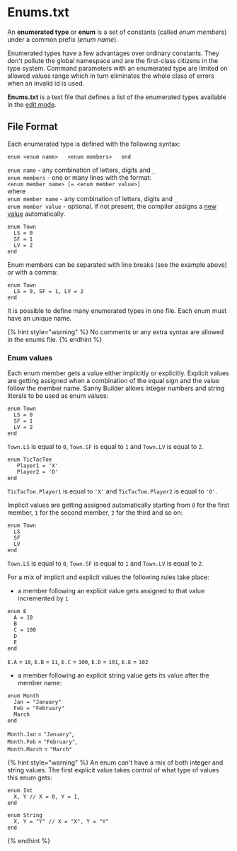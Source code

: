 # Enums.txt

An **enumerated type** or **enum** is a set of constants \(called _enum members_\) under a common prefix \(_enum name_\). 

Enumerated types have a few advantages over ordinary constants. They don't pollute the global namespace and are the first-class citizens in the type system. Command parameters with an enumerated type are limited on allowed values range which in turn eliminates the whole class of errors when an invalid id is used.

**Enums.txt** is a text file that defines a list of the enumerated types available in the [edit mode](./).

## File Format

Each enumerated type is defined with the following syntax:

`enum <enum name>  
<enum members>  
end`

`enum name` -  any combination of letters, digits and `_`   
`enum members` - one or many lines with the format:  
    `<enum member name> [= <enum member value>]`   
    where  
    `enum member name` - any combination of letters, digits and `_`   
    `enum member value` - optional. if not present, the compiler assigns a [new value](enums.txt.md#enum-values) automatically.

```text
enum Town
  LS = 0
  SF = 1
  LV = 2
end
```

Enum members can be separated with line breaks \(see the example above\) or with a comma:

```text
enum Town
  LS = 0, SF = 1, LV = 2
end
```

It is possible to define many enumerated types in one file. Each enum must have an unique name.

{% hint style="warning" %}
No comments or any extra syntax are allowed in the enums file.
{% endhint %}

### Enum values

Each enum member gets a value either implicitly or explicitly. Explicit values are getting assigned when a combination of the equal sign and the value follow the member name. Sanny Builder allows integer numbers and string literals to be used as enum values:

```text
enum Town
  LS = 0
  SF = 1
  LV = 2
end
```

`Town.LS` is equal to `0`, `Town.SF` is equal to `1` and `Town.LV` is equal to `2`.

```text
enum TicTacToe
   Player1 = 'X'
   Player2 = 'O'
end
```

`TicTacToe.Player1` is equal to `'X'` and `TicTacToe.Player2` is equal to `'O'`.

Implicit values are getting assigned automatically starting from `0` for the first member, `1` for the second member, `2` for the third and so on:

```text
enum Town
  LS
  SF
  LV
end
```

`Town.LS` is equal to `0`, `Town.SF` is equal to `1` and `Town.LV` is equal to `2`.

For a mix of implicit and explicit values the following rules take place:

* a member following an explicit value gets assigned to that value incremented by `1`

```text
enum E
  A = 10
  B
  C = 100
  D
  E
end
```

`E.A` = `10`, `E.B` = `11`, `E.C` = `100`, `E.D` = `101`, `E.E` = `102`

*  a member following an explicit string value gets its value after the member name:

```text
enum Month
  Jan = "January"
  Feb = "February"
  March
end
```

`Month.Jan` = `"January"`,   
`Month.Feb` = `"February"`,   
`Month.March` = `"March"`

{% hint style="warning" %}
An enum can't have a mix of both integer and string values.  The first explicit value takes control of what type of values this enum gets:

```text
enum Int
  X, Y // X = 0, Y = 1,
end

enum String
  X, Y = "Y" // X = "X", Y = "Y"
end

```
{% endhint %}

